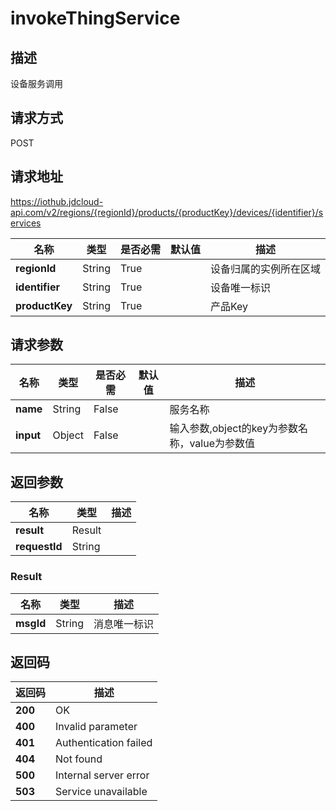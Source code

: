 # invokeThingService


## 描述
设备服务调用

## 请求方式
POST

## 请求地址
https://iothub.jdcloud-api.com/v2/regions/{regionId}/products/{productKey}/devices/{identifier}/services

|名称|类型|是否必需|默认值|描述|
|---|---|---|---|---|
|**regionId**|String|True| |设备归属的实例所在区域|
|**identifier**|String|True| |设备唯一标识|
|**productKey**|String|True| |产品Key|

## 请求参数
|名称|类型|是否必需|默认值|描述|
|---|---|---|---|---|
|**name**|String|False| |服务名称|
|**input**|Object|False| |输入参数,object的key为参数名称，value为参数值|


## 返回参数
|名称|类型|描述|
|---|---|---|
|**result**|Result| |
|**requestId**|String| |

### Result
|名称|类型|描述|
|---|---|---|
|**msgId**|String|消息唯一标识|

## 返回码
|返回码|描述|
|---|---|
|**200**|OK|
|**400**|Invalid parameter|
|**401**|Authentication failed|
|**404**|Not found|
|**500**|Internal server error|
|**503**|Service unavailable|
